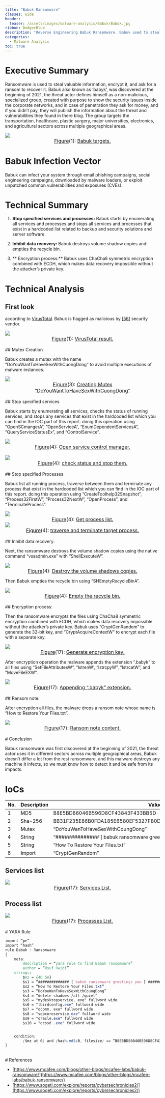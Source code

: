 ```yaml
---
title: "Babuk Ransomware"
classes: wide
header:
  teaser: /assets/images/malware-analysis/Babuk/Babuk.jpg
ribbon: DodgerBlue
description: "Reverse Engineering Babuk Ransomware. Babuk used to steal valuable information, encrypt it, and ask for a ransom to recover it..."
categories:
  - Malware Analysis
toc: true
---
```

# Executive Summary

Ransomware is used to steal valuable information, encrypt it, and ask for a ransom to recover it.
Babuk also known as ‘babyk’, was discovered at the beginning of 2021, the threat actor defines himself as a non-malicious, specialized group, created with purpose to show the security issues inside the corporate networks, and in case of penetration they ask for money, and if you didn’t pay, they will publish the information about the threat and vulnerabilities they found in there blog.
The group targets the transportation, healthcare, plastic surgery, major universities, electronics, and agricultural sectors across multiple geographical areas.

<img src="/assets/images/malware-analysis/Babuk/Targets.jpg" style="margin-left: auto; margin-right: auto; display: block;" >
<center><font size="3"> <u>Figure</u>(1): <u>Babuk targets.</u> </font></center>



# Babuk Infection Vector
Babuk can infect your system through email phishing campaigns, social engineering campaigns, downloaded by malware loaders, or exploit unpatched common vulnerabilities and exposures (CVEs).



# Technical Summary

1. **Stop specified services and processes:** Babuk starts by enumerating all services and processes and stops all services and processes that exist in a hardcoded list related to backup and security solutions and server software.



2. **Inhibit data recovery:** Babuk destroys volume shadow copies and empties the recycle bin. 



3. ** Encryption process:** Babuk uses ChaCha8 symmetric encryption combined with ECDH, which makes data recovery impossible without the attacker’s private key.



# Technical Analysis 

## First look

according to [VirusTotal](bb31f235e86b0fda185e6580ef5327f80d6a6c754f78499e8647de5e229769cc). Babuk is flagged as malicious by <u>[56]</u> security vendor.

<img src="/assets/images/malware-analysis/Babuk/VirusTotal.png" style="margin-left: auto; margin-right: auto; display: block;" >
<center><font size="3"> <u>Figure</u>(1): <u>VirusTotal result.</u> </font></center> 
<br>
## Mutex Creation

Babuk creates a mutex with the name “DoYouWantToHaveSexWithCuongDong” to avoid multiple executions of malware instances.

<img src="/assets/images/malware-analysis/Babuk/Mutex.png" style="margin-left: auto; margin-right: auto; display: block;" >
<center><font size="3"> <u>Figure</u>(3): <u>Creating Mutex “DoYouWantToHaveSexWithCuongDong”</u> </font></center> 
<br>
## Stop specified services

Babuk starts by enumerating all services, checks the status of running services, and stops any services that exist in the hardcoded list which you can find in the IOC part of this report.
donig this operation using “OpenSCmangerA”, “OpenServiceA”, “EnumDependentServicesA”, “QueryServiceStatusEx”, and “ControlService”.

<img src="/assets/images/malware-analysis/Babuk/OpenSCManger.png" style="margin-left: auto; margin-right: auto; display: block;" >
<center><font size="3"> <u>Figure</u>(4): <u>Open service control manager.</u> </font></center>
<br>
<img src="/assets/images/malware-analysis/Babuk/OpenService.png" style="margin-left: auto; margin-right: auto; display: block;" >
<center><font size="3"> <u>Figure</u>(4): <u>check status and stop them.</u> </font></center>
<br>
## Stop specified Processes

Babuk list all running process, traverse between them and terminate any process that exist in the hardcoded list which you can find in the IOC part of this report.
doing this operation using “CreateToolhelp32Snapshot”, “Process32FirstW”, “Process32NextW”, “OpenProcess”, and “TerminateProcess”.

<img src="/assets/images/malware-analysis/Babuk/GetProcessList.png" style="margin-left: auto; margin-right: auto; display: block;" >
<center><font size="3"> <u>Figure</u>(4): <u>Get process list.</u> </font></center>

<img src="/assets/images/malware-analysis/Babuk/TerminateProcess.png" style="margin-left: auto; margin-right: auto; display: block;" >
<center><font size="3"> <u>Figure</u>(4): <u>traverse and terminate target process.</u> </font></center>
<br>
## Inhibit data recovery:

Next, the ransomware destroys the volume shadow copies using the native command “vssadmin.exe” with “ShellExecuteW”.

<img src="/assets/images/malware-analysis/Babuk/ShellExecute.png" style="margin-left: auto; margin-right: auto; display: block;" >
<center><font size="3"> <u>Figure</u>(4): <u>Destroy the volume shadows copies.</u> </font></center>

Then Babuk empties the recycle bin using “SHEmptyRecycleBinA”.

<img src="/assets/images/malware-analysis/Babuk/EmptyRecyclebin.png" style="margin-left: auto; margin-right: auto; display: block;" >
<center><font size="3"> <u>Figure</u>(4): <u>Empty the recycle bin.</u> </font></center>
<br>
## Encryption process:

Then the ransomware encrypts the files using ChaCha8 symmetric encryption combined with ECDH, which makes data recovery impossible without the attacker’s private key.
Babuk uses “CryptGenRandom” to generate the 32-bit key, and “CryptAcquireContextW” to encrypt each file with a separate key.

<img src="/assets/images/malware-analysis/Babuk/CryptGenRandom.png" style="margin-left: auto; margin-right: auto; display: block;" >
<center><font size="3"> <u>Figure</u>(17): <u>Generate encryption key.</u> </font></center>

After encryption operation the malware appends the extension “.babyk” to all files using “SetFileAttributesW”, “lstrenW’, “lstrcpyW”, “lstrcatW”, and ”MoveFileEXW”. 

<img src="/assets/images/malware-analysis/Babuk/babyk.png" style="margin-left: auto; margin-right: auto; display: block;" >
<center><font size="3"> <u>Figure</u>(17): <u>Appending “.babyk” extension.</u> </font></center>
<br>
## Ransom note:

After encryption all files, the malware drops a ransom note whose name is “How to Restore Your Files.txt”.

<img src="/assets/images/malware-analysis/Babuk/note.jpg" style="margin-left: auto; margin-right: auto; display: block;" >
<center><font size="3"> <u>Figure</u>(17): <u>Ransom note content.</u> </font></center>
<br>
# Conclusion

Babuk ransomware was first discovered at the beginning of 2021, the threat actor uses it in different sectors across multiple geographical areas, Babuk doesn’t differ a lot from the rest ransomware, and this malware destroys any machine it infects, so we must know how to detect it and be safe from its impacts.
<br>
# IoCs

| No.  | Description     | Value                                         			 |
| ---- | --------------- | --------------------------------------------------------------------- |
| 1    | MD5  		 | B8E5BD86046B596D8CF43843F433BB5D 		 			 |
| 2    | Sha-256	 | BB31F235E86B0FDA185E6580EF5327F80D6A6C754F78499E8647DE5E229769CC	 |
| 3    | Mutex	 	 | “DoYouWanToHaveSexWithCoungDong”                       		 |
| 4    | String 	 | “############## [ babuk ransomware greetings you ] ##############”    |
| 5    | String		 | “How To Restore Your Files.txt” 		 			 |
| 6    | Import 	 | “CryptGenRandom”		 		 			 |

## Services list

<img src="/assets/images/malware-analysis/Babuk/ServicesList.png" style="margin-left: auto; margin-right: auto; display: block;" >
<center><font size="3"> <u>Figure</u>(17): <u>Services List.</u> </font></center>

## Process list

<img src="/assets/images/malware-analysis/Babuk/ProcessesList.png" style="margin-left: auto; margin-right: auto; display: block;" >
<center><font size="3"> <u>Figure</u>(17): <u>Processes List.</u> </font></center>
<br>
# YARA Rule

```css
import “pe”
import “hash”
rule Babuk : Ransomware
{
	meta:
		description = “yara rule to find Babuk ransomware”
		author = “Usuf Hwidi”
	strings:
		$mz = {4D 5A}
		$s1 = “############## [ babuk ransomware greetings you ] ##############” 
		$s2 = “How To Restore Your Files.txt” 
		$s3 = “DoYouWanToHaveSexWithCoungDong”
		$s4 = “delete shadows /all /quiet” 
		$s5 = "mydesktopservice. exe" fullword wide
		$s6 = "tbirdconfig.exe" fullword wide
		$s7 = "ocomm. exe" fullword wide
		$s8 = "sqbcoreservice.exe" fullword wide
		$s9 = "oracle.exe" fullword wide
		$s10 = "ocssd .exe" fullword wide


	condition:
		($mz at 0) and (hash.md5(0, filesize) == “B8E5BD86046B596D8CF43843F433BB5D” or hash.sha256(0, filesize) == “BB31F235E86B0FDA185E6580EF5327F80D6A6C754F78499E8647DE5E229769CC”) and (3 of($s*)) and (pe.imports(“ADVAPI32”, “CryptGenRandom”) or pe.imports(“SHELL32”,”ShellExecuteW”)
}
```

<br>
# References

- [https://www.mcafee.com/blogs/other-blogs/mcafee-labs/babuk-ransomware/](https://www.mcafee.com/blogs/other-blogs/mcafee-labs/babuk-ransomware/)
- [https://www.sogeti.com/explore/reports/cybersechronicles2/](https://www.sogeti.com/explore/reports/cybersechronicles2/)

